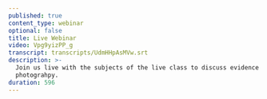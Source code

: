 ```yaml
---
published: true
content_type: webinar
optional: false
title: Live Webinar
video: Vpg9yizPP_g
transcript: transcripts/UdmHHpAsMVw.srt
description: >-
  Join us live with the subjects of the live class to discuss evidence in
  photograhpy.
duration: 596
---
```

